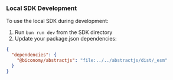 ### Local SDK Development
To use the local SDK during development:
1. Run `bun run dev` from the SDK directory
2. Update your package.json dependencies:
```json
{
  "dependencies": {
    "@biconomy/abstractjs": "file:../../abstractjs/dist/_esm"
  }
}
